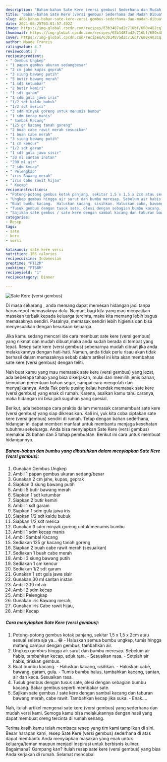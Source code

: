 ```yaml
---
description: "Bahan-bahan Sate Kere (versi gembus) Sederhana dan Mudah Dibuat"
title: "Bahan-bahan Sate Kere (versi gembus) Sederhana dan Mudah Dibuat"
slug: 486-bahan-bahan-sate-kere-versi-gembus-sederhana-dan-mudah-dibuat
date: 2021-06-25T03:01:57.492Z
image: https://img-global.cpcdn.com/recipes/63b3487ad2c716bf/680x482cq70/sate-kere-versi-gembus-foto-resep-utama.jpg
thumbnail: https://img-global.cpcdn.com/recipes/63b3487ad2c716bf/680x482cq70/sate-kere-versi-gembus-foto-resep-utama.jpg
cover: https://img-global.cpcdn.com/recipes/63b3487ad2c716bf/680x482cq70/sate-kere-versi-gembus-foto-resep-utama.jpg
author: Maude Francis
ratingvalue: 4.7
reviewcount: 7
recipeingredient:
- " Gembus Ungkep"
- "1 papan gembus ukuran sedangbesar"
- "2 cm jahe kupas geprak"
- "3 siung bawang putih"
- "5 butir bawang merah"
- "1 sdt ketumbar"
- "2 butir kemiri"
- "1 sdt garam"
- "1 sdm gula jawa iris"
- "1/2 sdt kaldu bubuk"
- "1/2 sdt merica"
- "3 sdm minyak goreng untuk menumis bumbu"
- "1 sdm kecap manis"
- " Sambal Kacang"
- "125 gr kacang tanah goreng"
- "2 buah cabe rawit merah sesuaikan"
- "1 buah cabe merah"
- "3 siung bawang putih"
- "1 cm kencur"
- "1/2 sdt garam"
- "1 sdt gula jawa sisir"
- "30 ml santan instan"
- "200 ml air"
- "2 sdm kecap"
- " Pelengkap"
- "iris Bawang merah"
- "iris Cabe rawit hijau"
- " Kecap"
recipeinstructions:
- "Potong-potong gembus kotak panjang, sekitar 1,5 x 1,5 x 2cm atau sesuai selera aja ya... 😁 Haluskan semua bumbu ungkep, tumis hingga matang,campur dengan gembus, tambahkan air."
- "Ungkep gembus hingga air surut dan bumbu meresap. Sebelum air habis, tambahkan kecap, aduk rata. Sesuaikan rasa.  Setelah air habis, tiriskan gembus."
- "Buat bumbu kacang.  Haluskan kacang, sisihkan. Haluskan cabe, bawang, garam, gula. Tumis bumbu halus, tambahkan kacang, santan, air dan keca. Sesuaikan rasa."
- "Tusuk gembus dengan tusuk sate, olesi dengan sebagian bumbu kacang. Bakar gembus seperti membakar sate."
- "Sajikan sate gembus / sate kere dengan sambal kacang dan taburan bawang merah, cabe rawit. Tambahkan kecap jika suka. Enak...."
categories:
- Resep
tags:
- sate
- kere
- versi

katakunci: sate kere versi 
nutrition: 165 calories
recipecuisine: Indonesian
preptime: "PT12M"
cooktime: "PT58M"
recipeyield: "1"
recipecategory: Dinner

---
```



![Sate Kere (versi gembus)](https://img-global.cpcdn.com/recipes/63b3487ad2c716bf/680x482cq70/sate-kere-versi-gembus-foto-resep-utama.jpg)

Di masa  sekarang , anda memang dapat memesan hidangan jadi tanpa harus repot memasaknya dulu. Namun, bagi kita yang mau menyajikan masakan terbaik kepada keluarga tercinta, maka kita memang lebih bagus memasaknya sendiri. Pasalnya, memasak sendiri lebih higienis dan bisa menyesuaikan dengan kesukaan keluarga.

Jika kamu sedang mencari ide cara membuat sate kere (versi gembus) yang nikmat dan mudah dibuat,maka anda sudah berada di tempat yang tepat. Resep sate kere (versi gembus)  sebenarnya mudah dibuat jika anda melakukannya dengan hati-hati. Namun, anda tidak perlu risau akan tidak berhasil dalam memasaknya 
sebab dalam artikel ini kita akan membahas sate kere (versi gembus) dengan teliti.  



Nah buat kamu yang mau memasak sate kere (versi gembus) yang lezat, ada beberapa tahap yang bisa dikerjakan, mulai dari memilih jenis bahan, kemudian penentuan bahan segar, sampai cara mengolah dan menyajikannya. Anda Tak perlu pusing kalau hendak memasak sate kere (versi gembus) yang enak di rumah. Karena, asalkan kamu  tahu caranya, maka hidangan ini bisa jadi suguhan yang spesial.

Berikut, ada beberapa cara praktis  dalam memasak caramembuat sate kere (versi gembus) yang siap dikreasikan. Kali ini, yuk kita coba ciptakan sate kere (versi gembus) sendiri di rumah. Tetap dengan bahan sederhana, hidangan ini dapat memberi manfaat untuk membantu menjaga kesehatan tubuhmu sekeluarga. Anda bisa menyiapkan Sate Kere (versi gembus) memakai 28 bahan dan 5 tahap pembuatan. Berikut ini cara untuk membuat hidangannya.

<!--inarticleads1-->

##### Bahan-bahan dan bumbu yang dibutuhkan dalam menyiapkan Sate Kere (versi gembus):

1. Gunakan  Gembus Ungkep
1. Ambil 1 papan gembus ukuran sedang/besar
1. Gunakan 2 cm jahe, kupas, geprak
1. Siapkan 3 siung bawang putih
1. Ambil 5 butir bawang merah
1. Siapkan 1 sdt ketumbar
1. Siapkan 2 butir kemiri
1. Ambil 1 sdt garam
1. Siapkan 1 sdm gula jawa iris
1. Siapkan 1/2 sdt kaldu bubuk
1. Siapkan 1/2 sdt merica
1. Gunakan 3 sdm minyak goreng untuk menumis bumbu
1. Ambil 1 sdm kecap manis
1. Ambil  Sambal Kacang
1. Sediakan 125 gr kacang tanah goreng
1. Siapkan 2 buah cabe rawit merah (sesuaikan)
1. Sediakan 1 buah cabe merah
1. Ambil 3 siung bawang putih
1. Sediakan 1 cm kencur
1. Sediakan 1/2 sdt garam
1. Gunakan 1 sdt gula jawa sisir
1. Gunakan 30 ml santan instan
1. Ambil 200 ml air
1. Ambil 2 sdm kecap
1. Ambil  Pelengkap
1. Gunakan iris Bawang merah,
1. Gunakan iris Cabe rawit hijau,
1. Ambil  Kecap




<!--inarticleads2-->

##### Cara menyiapkan Sate Kere (versi gembus):

1. Potong-potong gembus kotak panjang, sekitar 1,5 x 1,5 x 2cm atau sesuai selera aja ya... 😁 - Haluskan semua bumbu ungkep, tumis hingga matang,campur dengan gembus, tambahkan air.
1. Ungkep gembus hingga air surut dan bumbu meresap. Sebelum air habis, tambahkan kecap, aduk rata. - Sesuaikan rasa.  - Setelah air habis, tiriskan gembus.
1. Buat bumbu kacang.  - Haluskan kacang, sisihkan. - Haluskan cabe, bawang, garam, gula. - Tumis bumbu halus, tambahkan kacang, santan, air dan keca. Sesuaikan rasa.
1. Tusuk gembus dengan tusuk sate, olesi dengan sebagian bumbu kacang. Bakar gembus seperti membakar sate.
1. Sajikan sate gembus / sate kere dengan sambal kacang dan taburan bawang merah, cabe rawit. Tambahkan kecap jika suka. - Enak....




Nah, itulah artikel mengenai  sate kere (versi gembus)  yang sederhana dan mudah versi kami. Semoga kamu bisa melakukannya dengan hasil yang dapat membuat oreng tercinta di rumah senang. 

Terima kasih kamu telah membaca resep yang tim kami tampilkan di sini. Besar harapan kami, resep  Sate Kere (versi gembus) sederhana di atas dapat membantu Anda menyiapkan masakan yang enak untuk keluarga/teman maupun menjadi inspirasi untuk berbisnis kuliner. Bagaimana? Gampang kan? Itulah resep sate kere (versi gembus) yang bisa Anda kerjakan di rumah. Selamat mencoba!

